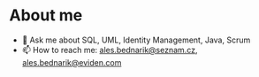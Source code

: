 # About me

- 💬 Ask me about SQL, UML, Identity Management, Java, Scrum
- 📫 How to reach me: ales.bednarik@seznam.cz, ales.bednarik@eviden.com
